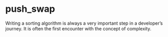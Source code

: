# push_swap
Writing a sorting algorithm is always a very important step in a developer’s journey. It is often the first encounter with the concept of complexity.

